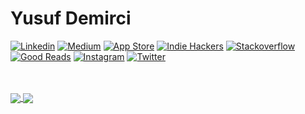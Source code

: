 # Yusuf Demirci

[![Linkedin](https://img.shields.io/badge/-Linkedin-blue?style=flat-square0&logo=Linkedin&link=https://www.linkedin.com/in/yusufdemirci)](https://www.linkedin.com/in/yusufdemirci)
[![Medium](https://img.shields.io/badge/-Medium-black?style=flat-square0&logo=Medium&link=https://medium.com/@demirciy)](https://medium.com/@demirciy)
[![App Store](https://img.shields.io/badge/-AppStore-white?style=flat-square0&logo=Apple&link=https://apps.apple.com/us/developer/yusuf-demirci/id1244529731)](https://apps.apple.com/us/developer/yusuf-demirci/id1244529731)
[![Indie Hackers](https://img.shields.io/badge/-IndieHackers-0e2439?style=flat-square0&logo=IndieHackers&link=https://www.indiehackers.com/demirciy)](https://www.indiehackers.com/demirciy)
[![Stackoverflow](https://img.shields.io/badge/-Stackoverflow-white?style=flat-square0&logo=stackoverflow&link=https://stackoverflow.com/users/7800978/yusuf-demirci)](https://stackoverflow.com/users/7800978/yusuf-demirci)
[![Good Reads](https://img.shields.io/badge/-GoodReads-yellow?style=flat-square0&logo=goodreads&link=https://stackoverflow.com/users/7800978/yusuf-demirci)](https://www.goodreads.com/user/show/109389757-yusuf-demirci)
[![Instagram](https://img.shields.io/badge/-Instagram-white?style=flat-square0&logo=instagram&link=https://www.instagram.com/demirciy94)](https://www.instagram.com/demirciy7)
[![Twitter](https://img.shields.io/badge/-Twitter-white?style=flat-square0&logo=twitter&link=https://twitter.com/demirciy7)](https://twitter.com/demirciy7)

<br></br>
<a href="https://github.com/demirciy/github-readme-stats">
  <img align="center" src="https://github-readme-stats.vercel.app/api?username=demirciy&show_icons=true&include_all_commits=true&count_private=true" />
</a>
<a href="https://github.com/demirciy/github-readme-stats">
  <img align="center" src="https://github-readme-stats.vercel.app/api/top-langs/?username=demirciy&layout=compact" />
</a>
